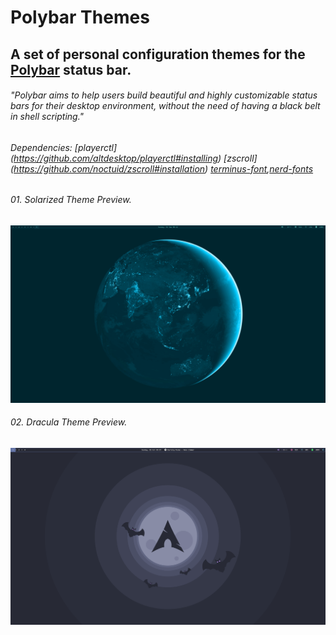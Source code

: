 # Polybar Themes
## A set of personal configuration themes for the [Polybar](https://github.com/polybar/polybar) status bar.

###### "Polybar aims to help users build beautiful and highly customizable status bars for their desktop environment, without the need of having a black belt in shell scripting."
###### Dependencies: [playerctl] (https://github.com/altdesktop/playerctl#installing) [zscroll] (https://github.com/noctuid/zscroll#installation) [terminus-font](https://aur.archlinux.org/packages/terminus-font-ttf),[nerd-fonts](https://aur.archlinux.org/packages/nerd-fonts-complete)

 
###### 01. Solarized Theme Preview.
![image](https://github.com/michell-dev/polybar-themes/blob/main/Previews/solarized.png?=400x250)

###### 02. Dracula Theme Preview.
![image](https://github.com/michell-dev/polybar-themes/blob/main/Previews/dracula.png?=400x250)
